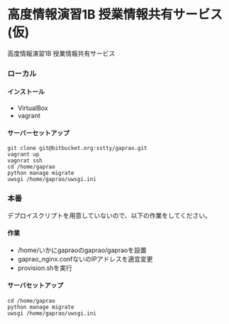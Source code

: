 # 高度情報演習1B 授業情報共有サービス(仮)

高度情報演習1B
授業情報共有サービス

### ローカル
#### インストール
* VirtualBox
* vagrant

#### サーバーセットアップ
```
git clone git@bitbucket.org:sstty/gaprao.git
vagrant up
vagnrat ssh
cd /home/gaprao
python manage migrate
uwsgi /home/gaprao/uwsgi.ini
```


### 本番
デプロイスクリプトを用意していないので、以下の作業をしてください。
#### 作業
* /home/いかにgapraoのgaprao/gapraoを設置
* gaprao_nginx.confないのIPアドレスを適宜変更
* provision.shを実行

#### サーバセットアップ
```
cd /home/gaprao
python manage migrate
uwsgi /home/gaprao/uwsgi.ini
```
